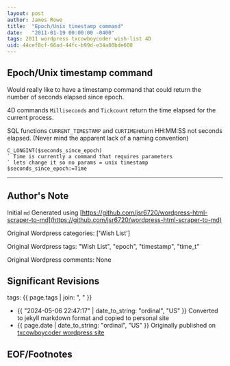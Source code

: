 ```yaml
---
layout: post
author: James Rowe
title:  "Epoch/Unix timestamp command"
date:   "2011-01-19 00:00:00 -0400"
tags: 2011 wordpress txcowboycoder wish-list 4D
uid: 44cef8cf-66ad-44fc-b99d-e34a80bde608
---
```



## Epoch/Unix timestamp command


Would really like to have a timestamp command that could return the number of seconds elapsed since epoch.


4D commands `Milliseconds` and `Tickcount` return the time elapsed for the current process.


SQL functions `CURRENT_TIMESTAMP` and `CURTIME`return HH:MM:SS not seconds elapsed. (Never mind the apparent lack of a naming convention)



```
C_LONGINT($seconds_since_epoch)
` Time is currently a command that requires parameters
` lets change it so no params = unix timestamp
$seconds_since_epoch:=Time

```



---

## Author's Note

Initial `md` Generated using [https://github.com/jsr6720/wordpress-html-scraper-to-md](https://github.com/jsr6720/wordpress-html-scraper-to-md)

Original Wordpress categories: ['Wish List']

Original Wordpress tags: "Wish List", "epoch", "timestamp", "time_t"

Original Wordpress comments: None

## Significant Revisions

tags: {{ page.tags | join: ", " }} <!-- todo move this somewhere -->

- {{ "2024-05-06 22:47:17" | date_to_string: "ordinal", "US" }} Converted to jekyll markdown format and copied to personal site
- {{ page.date | date_to_string: "ordinal", "US" }} Originally published on [txcowboycoder wordpress site](https://txcowboycoder.wordpress.com/2011/01/19/epochunix-timestamp-command/)

## EOF/Footnotes

